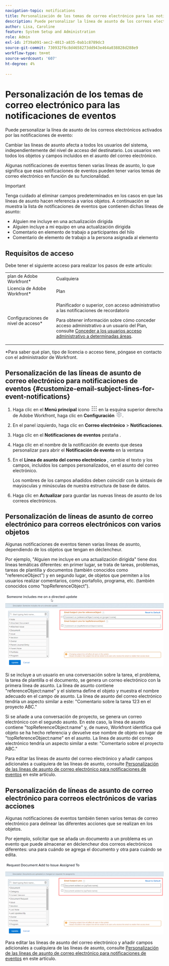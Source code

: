 ```yaml
---
navigation-topic: notifications
title: Personalización de los temas de correo electrónico para las notificaciones de eventos
description: Puede personalizar la línea de asunto de los correos electrónicos activados por las notificaciones de eventos.
author: Lisa, Caroline
feature: System Setup and Administration
role: Admin
exl-id: 2f39a091-aec2-4013-a835-0ab1c8789dc3
source-git-commit: 730932f6c8d4658273dd943e464a038828d288e9
workflow-type: tm+mt
source-wordcount: '607'
ht-degree: 4%

---
```


# Personalización de los temas de correo electrónico para las notificaciones de eventos

Puede personalizar la línea de asunto de los correos electrónicos activados por las notificaciones de evento:

Cambiar las líneas de asunto afecta a todos los usuarios del sistema, independientemente del nivel de acceso del destinatario. Los usuarios ven todos los objetos y campos incluidos en el asunto del correo electrónico.

Algunas notificaciones de eventos tienen varias líneas de asunto, lo que significa que esas notificaciones de eventos pueden tener varios temas de correo electrónico en función de su funcionalidad.

>[!IMPORTANT]
>
>Tenga cuidado al eliminar campos predeterminados en los casos en que las líneas de asunto hacen referencia a varios objetos. A continuación se muestra la lista de notificaciones de eventos que contienen dichas líneas de asunto:
>
>* Alguien me incluye en una actualización dirigida
>* Alguien incluye a mi equipo en una actualización dirigida
>* Comentario en elemento de trabajo a participantes del hilo
>* Comentario de elemento de trabajo a la persona asignada al elemento
>


## Requisitos de acceso

Debe tener el siguiente acceso para realizar los pasos de este artículo:

<table style="table-layout:auto"> 
 <col> 
 </col> 
 <col> 
 </col> 
 <tbody> 
  <tr> 
   <td role="rowheader">plan de Adobe Workfront*</td> 
   <td>Cualquiera</td> 
  </tr> 
  <tr> 
   <td role="rowheader">Licencia de Adobe Workfront*</td> 
   <td>Plan</td> 
  </tr> 
  <tr> 
   <td role="rowheader">Configuraciones de nivel de acceso*</td> 
   <td> <p>Planificador o superior, con acceso administrativo a las notificaciones de recordatorio</p> <p>Para obtener información sobre cómo conceder acceso administrativo a un usuario del Plan, consulte <a href="../../../administration-and-setup/add-users/configure-and-grant-access/grant-users-admin-access-certain-areas.md" class="MCXref xref">Conceder a los usuarios acceso administrativo a determinadas áreas</a>.</p> </td> 
  </tr> 
 </tbody> 
</table>

&#42;Para saber qué plan, tipo de licencia o acceso tiene, póngase en contacto con el administrador de Workfront.

## Personalización de las líneas de asunto de correo electrónico para notificaciones de eventos {#customize-email-subject-lines-for-event-notifications}

1. Haga clic en el **Menú principal** icono ![](assets/main-menu-icon.png) en la esquina superior derecha de Adobe Workfront, haga clic en **Configuración** ![](assets/gear-icon-settings.png).

1. En el panel izquierdo, haga clic en **Correo electrónico** > **Notificaciones**.

1. Haga clic en el **Notificaciones de eventos** pestaña .
1. Haga clic en el nombre de la notificación de evento que desea personalizar para abrir el **Notificación de evento** en la ventana
1. En el **Línea de asunto del correo electrónico** , cambie el texto y los campos, incluidos los campos personalizados, en el asunto del correo electrónico.

   Los nombres de los campos añadidos deben coincidir con la sintaxis de mayúsculas y minúsculas de nuestra estructura de base de datos. <!--For more information about how our objects and their fields are named in the Workfront database, see the [Adobe Workfront API](../../../wf-api/workfront-api.md).-->

1. Haga clic en **Actualizar** para guardar las nuevas líneas de asunto de los correos electrónicos.

## Personalización de líneas de asunto de correo electrónico para correos electrónicos con varios objetos

Algunas notificaciones de eventos tienen varias líneas de asunto, dependiendo de los objetos que tengan en déclencheur.

Por ejemplo, &quot;Alguien me incluye en una actualización dirigida&quot; tiene dos líneas temáticas diferentes: en primer lugar, se trata de tareas, problemas, tareas de plantilla y documentos (también conocidos como &quot;referenceObject&quot;) y en segundo lugar, de objetos que permiten a los usuarios realizar comentarios, como portafolio, programa, etc. (también conocidos como &quot;topReferenceObject&quot;).

![](assets/Ev-not-mult-subj-lines.png)

Si se incluye a un usuario en una conversación sobre la tarea, el problema, la tarea de plantilla o el documento, se genera un correo electrónico con la primera línea de asunto. La línea de asunto contiene &quot;referenceObject:name&quot; y el sistema define el objeto y muestra el nombre adecuado en el campo de asunto. La línea de asunto del correo electrónico tendría un aspecto similar a este: &quot;Comentario sobre la tarea 123 en el proyecto ABC.&quot;

Si se añade a una conversación de proyecto, se genera un correo electrónico con el segundo asunto. En este caso, la línea de asunto contiene &quot;topReferenceObject:name&quot; y, de nuevo, Workfront identifica qué objeto se ha hecho referencia y devuelve ese nombre de objeto en lugar de &quot;topReferenceObject:name&quot; en el asunto. La línea de asunto del correo electrónico tendría un aspecto similar a este: &quot;Comentario sobre el proyecto ABC.&quot;

Para editar las líneas de asunto del correo electrónico y añadir campos adicionales a cualquiera de las líneas de asunto, consulte [Personalización de las líneas de asunto de correo electrónico para notificaciones de eventos](#customize-email-subject-lines-for-event-notifications) en este artículo.

## Personalización de líneas de asunto de correo electrónico para correos electrónicos de varias acciones

Algunas notificaciones de eventos también tienen varios temas de correo electrónico para delinear las diferentes acciones que se realizan en los objetos.

Por ejemplo, solicitar que se añada un documento a un problema es un evento que puede almacenar en déclencheur dos correos electrónicos diferentes: una para cuándo se agrega el documento y otra para cuándo se edita.

![](assets/ev-not-mult-subj-lines-diff-actions.png)

Para editar las líneas de asunto del correo electrónico y añadir campos adicionales a cualquiera de las líneas de asunto, consulte [Personalización de las líneas de asunto de correo electrónico para notificaciones de eventos](#customize-email-subject-lines-for-event-notifications) en este artículo.
